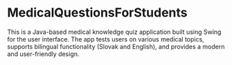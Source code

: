 # MedicalQuestionsForStudents
This is a Java-based medical knowledge quiz application built using Swing for the user interface. The app tests users on various medical topics, supports bilingual functionality (Slovak and English), and provides a modern and user-friendly design.
